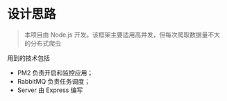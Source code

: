 # 设计思路
> 本项目由 Node.js 开发。该框架主要适用高并发，但每次爬取数据量不大的分布式爬虫

用到的技术包括
* PM2 负责开启和监控应用；
* RabbitMQ 负责任务调度；
* Server 由 Express 编写